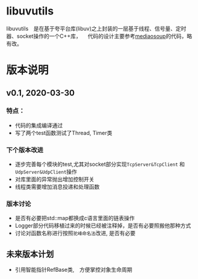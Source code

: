 # libuvutils
  libuvutils　是在基于夸平台库(libuv)之上封装的一层基于线程、信号量、定时器、socket操作的一个C++库，
　代码的设计主要参考[mediaosoup](http://https://github.com/versatica/mediasoup.git)的代码，略有改。
# 版本说明
## v0.1, 2020-03-30
### 特点：
- 代码的集成编译通过
- 写了两个test函数测试了Thread, Timer类
### 下个版本改进
- 逐步完善每个模块的test,尤其对socket部分实现`TcpServer&TcpClient` 和`UdpServer&UdpClient`操作
- 对库里面的异常抛出增加控制开关
- 线程类需要增加消息投递和处理函数
### 版本讨论
- 是否有必要把std::map都换成c语言里面的链表操作
- Logger部分代码移植过来的时候已经被注释掉，是否有必要照搬他那种方式
- 讨论对函数名称进行按照`驼峰命名法`改进, 是否有必要

## 未来版本计划
- 引用智能指针RefBase类,　方便掌控对象生命周期
　


